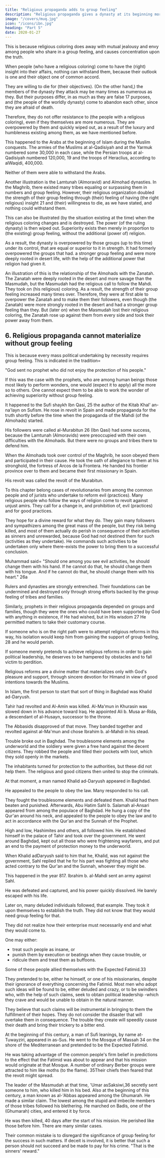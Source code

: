```yaml
---
title: "Religious propaganda adds to group feeling"
description: "Religious propaganda gives a dynasty at its beginning more power in addition to the group feeling that it had from its supporters"
image: "/covers/muq.jpg"
icon: "/icons/ibn.jpg"
heading: "Part 5"
date: 2020-01-27
---
```




<!-- ## 5. Religious propaganda gives a dynasty at its beginning more power  -->
<!-- in addition to the group feeling that it had from its supporters -->

This is because religious coloring does away with mutual jealousy and envy among people who share in a group feeling, and causes concentration upon the truth. 

When people (who have a religious coloring) come to have the (right) insight into their affairs, nothing can withstand
them, because their outlook is one and their object one of common accord. 

They are willing to die for (their objectives). (On the other hand,) the members of the dynasty they attack may be many times as numerous as they. But their purposes differ, in as much as they are false 17 purposes, and (the people of the worldly dynasty) come to abandon each other, since they are afraid of death. 

Therefore, they do not offer resistance to (the people with a religious coloring), even if they themselves are more
numerous. They are overpowered by them and quickly wiped out, as a result of the
luxury and humbleness existing among them, as we have mentioned before.

This happened to the Arabs at the beginning of Islam during the Muslim conquests. The armies of the Muslims at al-Qadisiyah and at the Yarmuk numbered some 30,000 in each case, while the Persian troops at al-Qadisiyah numbered
120,000, 19 and the troops of Heraclius, according to alWaqidi, 400,000.

Neither of them were able to withstand the Arabs. 

Another illustration is the Lamtunah (Almoravid) and Almohad dynasties. In the Maghrib, there existed many tribes equaling or surpassing them in numbers and group feeling. However, their religious organization doubled the strength of their
group feeling through (their) feeling of having (the right religious) insight 21 and (their) willingness to die, as we have stated, and nothing could withstand them.

This can also be illustrated (by the situation existing at the time) when the religious coloring changes and is destroyed. The power (of the ruling dynasty) is then wiped out. Superiority exists then merely in proportion to (the existing) group
feeling, without the additional (power of) religion. 

As a result, the dynasty is overpowered by those groups (up to this time) under its control, that are equal or
superior to it in strength. It had formerly overpowered the groups that had. a stronger group feeling and were more deeply rooted in desert life, with the help of the additional power that religion had given it.

An illustration of this is the relationship of the Almohads with the Zanatah. The Zanatah were deeply rooted in the desert and more savage than the Masmudah, but the Masmudah had the religious call to follow the Mahdi. They took on (his religious) coloring. As a result, the strength of their group feeling increased many times over. Therefore, they were at first able to overpower the Zanatah and to make them their followers, even though (the Zanatah) were more strongly rooted in the desert and had a stronger group feeling than they. But (later on) when the Masmudah lost their religious coloring, the Zanatah rose up against them from every side and took their power away from them. 


## 6. Religious propaganda cannot materialize without group feeling

This is because every mass political undertaking by necessity requires group feeling. This is indicated in the tradition= 

"God sent no prophet who did not enjoy the protection of his people." 

If this was the case with the prophets, who are among human beings those most likely to perform wonders, one would (expect it to apply) all the more so to others. One cannot expect them to be able to work the wonder of achieving superiority without group feeling.

It happened to the Sufi shaykh Ibn Qasi, 25 the author of the Kitab Khal' an-na'layn on Sufism. He rose in revolt in Spain and made propaganda for the truth shortly before the time when the propaganda of the Mahdi (of the Almohads) started. 

His followers were called al-Murabitun 26 (Ibn Qasi) had some success, because the Lamtunah (Almoravids) were preoccupied with their own difficulties with the Almohads. But there were no groups and tribes there to defend him. 

When the Almohads took over control of the Maghrib, he soon obeyed them and participated in their cause. He took the oath of allegiance to them at his stronghold, the fortress of Arcos de la Frontera. He handed his frontier province over to them and became their first missionary in Spain. 

His revolt was called the revolt of the Murabitun.

To this chapter belong cases of revolutionaries from among the common people and of jurists who undertake to reform evil (practices). Many religious people who follow the ways of religion come to revolt against unjust amirs. They call for a change in, and prohibition of, evil (practices) and for good practices. 

They hope for a divine reward for what they do. They gain many followers and sympathizers among the great mass of the people, but they risk being killed, and most of them actually do perish in consequence of their activities as sinners and unrewarded, because God had not destined them for such (activities as they undertake). He commands such activities to be undertaken only where there-exists the power to bring them to a successful conclusion. 

Muhammad said= "Should one among you see evil activities, he should change them with his hand. If he cannot do that, he should change them with his tongue. And if he cannot do that, he should change them with his heart." 26a

Rulers and dynasties are strongly entrenched. Their foundations can be undermined and destroyed only through strong efforts backed by the group feeling of tribes and families. 

Similarly, prophets in their religious propaganda depended on groups and families, though they were the ones who could have been supported by God with anything in existence, if He had wished, but in His wisdom 27 He permitted matters to take their customary course.

If someone who is on the right path were to attempt religious reforms in this way, his isolation would keep him from gaining the support of group feeling, 28 and he would perish. 

If someone merely pretends to achieve religious reforms in order to gain political leadership, he deserves to be hampered by obstacles and to fall victim to perdition. 

Religious reforms are a divine matter that materializes only with God's pleasure and support, through sincere devotion for Himand in view of good intentions towards the Muslims.<!--  No Muslim, no person of insight, could doubt this (truth). -->

In Islam, the first person to start that sort of thing in Baghdad was Khalid ad-Daryush. 

Tahir had revolted and Al-Amin was killed. Al-Ma'mun in Khurasin was slowed down in his advance toward Iraq. He appointed Ali b. Musa ar-Rida, a descendant of al-Husayn, successor to the throne. 

The Abbasids disapproved of that move. They banded together and revolted against al-Ma'mun and chose Ibrahim b. al-Mahdi in his stead. 

Trouble broke out in Baghdad. The troublesome elements among the underworld and the soldiery were given a free hand against the decent citizens. They robbed the people and filled their pockets with loot, which they sold openly in the markets. 

The inhabitants turned for protection to the authorities, but these did not help them. The religious and good citizens then united to stop the criminals<!-- and to put an end to their misdeeds -->. 

At that moment, a man named Khalid ad-Daryush appeared in Baghdad.

He appealed to the people to obey the law. Many responded to his call. 

They fought the troublesome elements and defeated them. Khalid had them beaten and punished. Afterwards, Abu Hatim Sahl b. Salamah al-Ansari appeared from among the populace of Baghdad. He hung a copy of the Qur'an around his neck, and appealed to the people to obey the law and to act in accordance with the Qur'an and the Sunnah of the Prophet. 

High and low, Hashimites and others, all followed him. He established himself in the palace of Tahir and took over the government. He went around Baghdad, kept out all those who were frightening wayfarers, and put an end to the payment of protection money<!--  31 --> to the underworld. 

When Khalid adDaryush said to him that he, Khalid, was not against the government, Sahl replied that he for his part was fighting all those who acted contrary to the Qur'an and the Sunnah, whoever they might be. 

This happened in the year 817. Ibrahim b. al-Mahdi sent an army against Sahl. 

He was defeated and captured, and his power quickly dissolved. He barely escaped with his life.

Later on, many deluded individuals followed, that example. They took it upon themselves to establish the truth. They did not know that they would need group feeling for that. 

They did not realize how their enterprise must necessarily end and what they would come to. 

One may either:
- treat such people as insane, or
- punish them by execution or beatings when they cause trouble, or
- ridicule them and treat them as buffoons. 

Some of these people allied themselves with the Expected Fatimid.33 

They pretended to be, either he himself, or one of his missionaries, despite their ignorance of everything concerning the Fatimid. Most men who adopt such ideas will be found to be, either deluded and crazy, or to be swindlers who, with the help of such claims, seek to obtain political leadership -which they crave and would be unable to obtain in the natural manner. 

They believe that such claims will be instrumental in bringing to them the fulfillment of their hopes. They do not consider the disaster that will overtake them in consequence. The trouble they create will speedily cause their death and bring their trickery to a bitter end.

At the beginning of this century, a man of Sufi leanings, by name at-Tuwayziri, appeared in as-Sus. He went to the Mosque of Massah 34 on the shore of the Mediterranean and pretended to be the Expected Fatimid. 

He was taking advantage of the common people's firm belief in predictions to the effect that the Fatimid was about to appear and that his mission would originate at that Mosque. A number of ordinary Berber groups were attracted to him like moths (to the flame). 35Their chiefs then feared that the revolt might spread. 

The leader of the Masmudah at that time, 'Umar asSaksiwi,36 secretly sent someone to him, who killed him in his
bed. Also at the beginning of this century, a man known as al-'Abbas appeared among the Ghumarah. He made a similar claim. The lowest among the stupid and imbecile members of those tribes followed his blethering. He marched on Badis, one
of the (Ghumarah) cities, and entered it by force. 

He was then killed, 40 days after the start of his mission. He perished like those before him. There are many similar cases.

Their common mistake is to disregard the significance of group feeling for the success in such matters. If deceit is involved, it is better that such a person should not succeed and be made to pay for his crime. "That is the sinners' reward."


